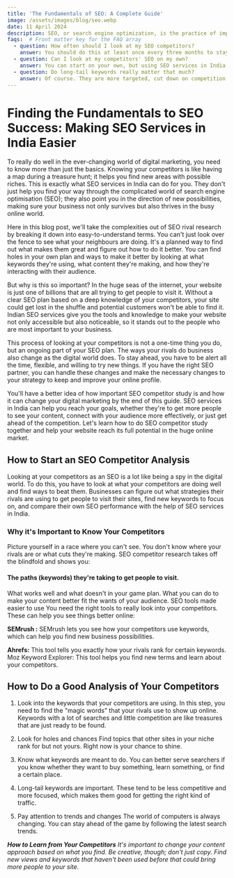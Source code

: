 ```yaml
---
title: 'The Fundamentals of SEO: A Complete Guide'
image: /assets/images/blog/seo.webp
date: 11 April 2024
description: SEO, or search engine optimization, is the practice of improving your website's ranking. There are a number of fundamental aspects to SEO
faqs:  # Front matter key for the FAQ array
  - question: How often should I look at my SEO competitors?
    answer: You should do this at least once every three months to stay on top of changes in the market and new chances.
  - question: Can I look at my competitors' SEO on my own?
    answer: You can start on your own, but using SEO services in India can save you time and give you more information.
  - question: Do long-tail keywords really matter that much?
    answer: Of course. They are more targeted, cut down on competition, and often have a higher rate of sales.
---
```


# Finding the Fundamentals to SEO Success: Making SEO Services in India Easier

To really do well in the ever-changing world of digital marketing, you need to know more than just the basics. Knowing your competitors is like having a map during a treasure hunt; it helps you find new areas with possible riches. This is exactly what SEO services in India can do for you. They don't just help you find your way through the complicated world of search engine optimisation (SEO); they also point you in the direction of new possibilities, making sure your business not only survives but also thrives in the busy online world.

Here in this blog post, we'll take the complexities out of SEO rival research by breaking it down into easy-to-understand terms. You can't just look over the fence to see what your neighbours are doing. It's a planned way to find out what makes them great and figure out how to do it better. You can find holes in your own plan and ways to make it better by looking at what keywords they're using, what content they're making, and how they're interacting with their audience.

But why is this so important? In the huge seas of the internet, your website is just one of billions that are all trying to get people to visit it. Without a clear SEO plan based on a deep knowledge of your competitors, your site could get lost in the shuffle and potential customers won't be able to find it. Indian SEO services give you the tools and knowledge to make your website not only accessible but also noticeable, so it stands out to the people who are most important to your business.

This process of looking at your competitors is not a one-time thing you do, but an ongoing part of your SEO plan. The ways your rivals do business also change as the digital world does. To stay ahead, you have to be alert all the time, flexible, and willing to try new things. If you have the right SEO partner, you can handle these changes and make the necessary changes to your strategy to keep and improve your online profile.

You'll have a better idea of how important SEO competitor study is and how it can change your digital marketing by the end of this guide. SEO services in India can help you reach your goals, whether they're to get more people to see your content, connect with your audience more effectively, or just get ahead of the competition. Let's learn how to do SEO competitor study together and help your website reach its full potential in the huge online market.


## How to Start an SEO Competitor Analysis

Looking at your competitors as an SEO is a lot like being a spy in the digital world. To do this, you have to look at what your competitors are doing well and find ways to beat them. Businesses can figure out what strategies their rivals are using to get people to visit their sites, find new keywords to focus on, and compare their own SEO performance with the help of SEO services in India.

### Why it's Important to Know Your Competitors

Picture yourself in a race where you can't see. You don't know where your rivals are or what cuts they're making. SEO competitor research takes off the blindfold and shows you:

#### The paths (keywords) they're taking to get people to visit.

What works well and what doesn't in your game plan.
What you can do to make your content better fit the wants of your audience.
SEO tools made easier to use
You need the right tools to really look into your competitors. These can help you see things better online:

**SEMrush :** SEMrush lets you see how your competitors use keywords, which can help you find new business possibilities.

**Ahrefs:** This tool tells you exactly how your rivals rank for certain keywords.
Moz Keyword Explorer: This tool helps you find new terms and learn about your competitors.

## How to Do a Good Analysis of Your Competitors
1. Look into the keywords that your competitors are using.
In this step, you need to find the "magic words" that your rivals use to show up online. Keywords with a lot of searches and little competition are like treasures that are just ready to be found.

2. Look for holes and chances
Find topics that other sites in your niche rank for but not yours. Right now is your chance to shine.

3. Know what keywords are meant to do.
You can better serve searchers if you know whether they want to buy something, learn something, or find a certain place.

4. Long-tail keywords are important.
These tend to be less competitive and more focused, which makes them good for getting the right kind of traffic.

5. Pay attention to trends and changes
The world of computers is always changing. You can stay ahead of the game by following the latest search trends.

_**How to Learn from Your Competitors**
It's important to change your content approach based on what you find. Be creative, though; don't just copy. Find new views and keywords that haven't been used before that could bring more people to your site._
